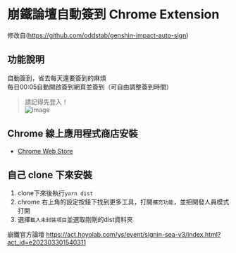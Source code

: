 # 崩鐵論壇自動簽到 Chrome Extension
修改自(https://github.com/oddstab/genshin-impact-auto-sign)

## 功能說明
自動簽到，省去每天還要簽到的麻煩  
每日00:05自動開啟簽到網頁並簽到（可自由調整簽到時間）
> 請記得先登入！  
![image](https://user-images.githubusercontent.com/44750772/185805452-c57e9930-99a4-4dad-be1b-bf84f706b44a.png)

## Chrome 線上應用程式商店安裝
- [Chrome Web Store](https://chrome.google.com/webstore/detail/ddncbaijlknflhdcijpdblfapjgfnohb?authuser=0&hl=zh-TW)

## 自己 clone 下來安裝
1. clone下來後執行```yarn dist```
2. chrome 右上角的設定按鈕下找到更多工具，打開`擴充功能`，並把開發人員模式打開
3. 選擇`載入未封裝項目`並選取剛剛的dist資料夾


崩鐵官方論壇 https://act.hoyolab.com/ys/event/signin-sea-v3/index.html?act_id=e202303301540311
